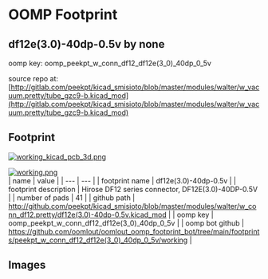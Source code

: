 # OOMP Footprint  
## df12e(3.0)-40dp-0.5v  by none  
  
oomp key: oomp_peekpt_w_conn_df12_df12e(3_0)_40dp_0_5v  
  
source repo at: [http://gitlab.com/peekpt/kicad_smisioto/blob/master/modules/walter/w_vacuum.pretty/tube_gzc9-b.kicad_mod](http://gitlab.com/peekpt/kicad_smisioto/blob/master/modules/walter/w_vacuum.pretty/tube_gzc9-b.kicad_mod)  
## Footprint  
  
[![working_kicad_pcb_3d.png](working_kicad_pcb_3d_600.png)](working_kicad_pcb_3d.png)  
  
[![working.png](working_600.png)](working.png)  
| name | value | 
| --- | --- | 
| footprint name | df12e(3.0)-40dp-0.5v | 
| footprint description | Hirose DF12 series connector, DF12E(3.0)-40DP-0.5V | 
| number of pads | 41 | 
| github path | http://github.com/peekpt/kicad_smisioto/blob/master/modules/walter/w_conn_df12.pretty/df12e(3.0)-40dp-0.5v.kicad_mod | 
| oomp key | oomp_peekpt_w_conn_df12_df12e(3_0)_40dp_0_5v | 
| oomp bot github | https://github.com/oomlout/oomlout_oomp_footprint_bot/tree/main/footprints/peekpt_w_conn_df12_df12e(3_0)_40dp_0_5v/working | 
## Images  
